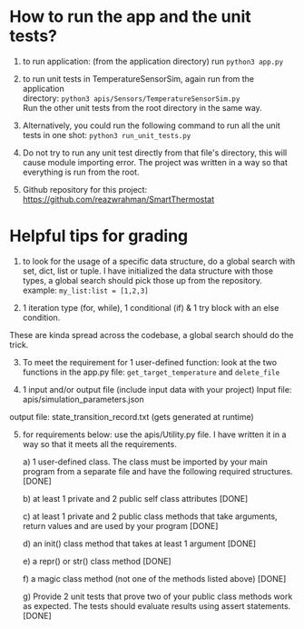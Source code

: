 # How to run the app and the unit tests?

1) to run application: (from the application directory) run 
```python3 app.py```

2) to run unit tests in TemperatureSensorSim, again run from the application  
directory: ```python3 apis/Sensors/TemperatureSensorSim.py```  
Run the other unit tests from the root directory in the same way.  

3) Alternatively, you could run the following command to run all the unit tests 
in one shot: 
```python3 run_unit_tests.py```

4) Do not try to run any unit test directly from that file's directory, 
this will cause module importing error. The project was written in a way 
so that everything is run from the root.  

5) Github repository for this project: https://github.com/reazwrahman/SmartThermostat



# Helpful tips for grading 

1) to look for the usage of a specific data structure, do a global search 
with set, dict, list or tuple. 
I have initialized the data structure with those types, a global search should 
pick those up from the repository. 
example: ```my_list:list = [1,2,3] ```  

2) 1 iteration type (for, while), 1 conditional (if) & 
1 try block with an else condition. 

These are kinda spread across the codebase, a global search should do the trick. 

3) To meet the requirement for 1 user-defined function: 
look at the two functions in the app.py file: ```get_target_temperature``` 
and ```delete_file```  

4) 1 input and/or output file (include input data with your project) 
Input file: apis/simulation_parameters.json

output file: state_transition_record.txt (gets generated at runtime)

5) for requirements below: use the apis/Utility.py file. I have written it 
in a way so that it meets all the requirements.  

    a) 1 user-defined class. The class must be imported by your main program from 
        a separate file and have the following required structures. [DONE]

    b) at least 1 private and 2 public self class attributes [DONE]

    c) at least 1 private and 2 public class methods that take arguments, return 
        values and are used by your program [DONE] 

    d) an init() class method that takes at least 1 argument [DONE]

    e) a repr() or str() class method [DONE]

    f) a magic class method (not one of the methods listed above) [DONE]

    g) Provide 2 unit tests that prove two of your public class methods work as expected.
        The tests should evaluate results using assert statements. [DONE]